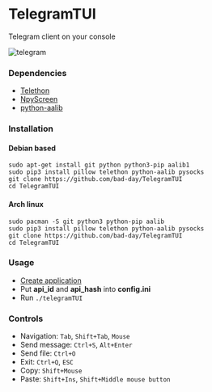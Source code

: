 # TelegramTUI
Telegram client on your console

![telegram](https://user-images.githubusercontent.com/18473198/37569384-a4d32e70-2af2-11e8-948c-5a177b384657.png)

### Dependencies
* [Telethon](https://github.com/LonamiWebs/Telethon)
* [NpyScreen](https://github.com/bad-day/npyscreen)
* [python-aalib](http://jwilk.net/software/python-aalib)

### Installation
#### Debian based
```shell 
sudo apt-get install git python python3-pip aalib1
sudo pip3 install pillow telethon python-aalib pysocks
git clone https://github.com/bad-day/TelegramTUI  
cd TelegramTUI  
```
#### Arch linux
```shell 
sudo pacman -S git python3 python-pip aalib
sudo pip3 install pillow telethon python-aalib pysocks
git clone https://github.com/bad-day/TelegramTUI  
cd TelegramTUI  
```

### Usage
* [Create application](https://core.telegram.org/api/obtaining_api_id)  
* Put **api_id** and **api_hash** into **config.ini**  
* Run `./telegramTUI`

### Controls
* Navigation: `Tab`, `Shift+Tab`, `Mouse`
* Send message: `Ctrl+S`, `Alt+Enter`  
* Send file: `Ctrl+O`  
* Exit: `Ctrl+Q`, `ESC`  
* Copy: `Shift+Mouse`
* Paste: `Shift+Ins`, `Shift+Middle mouse button`
